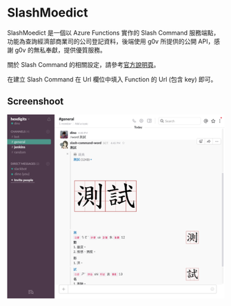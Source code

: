 # SlashMoedict

SlashMoedict 是一個以 Azure Functions 實作的 Slash Command 服務端點，功能為查詢經濟部商業司的公司登記資料，後端使用 g0v 所提供的公開 API，感謝 g0v 的無私奉獻，提供優質服務。

關於 Slash Command 的相關設定，請參考[官方說明頁](https://get.slack.help/hc/en-us/articles/201259356-Using-slash-commands)。

在建立 Slash Command 在 Url 欄位中填入 Function 的 Url (包含 key) 即可。

## Screenshoot

![Screenshoot](screenshoot.png)
